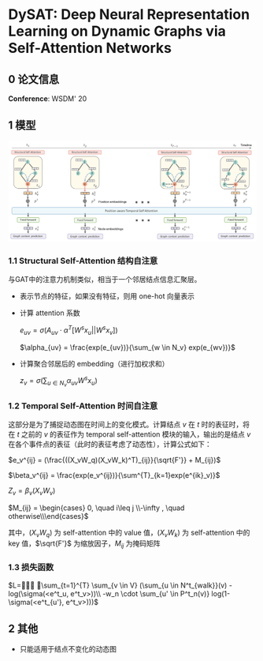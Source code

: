# DySAT: Deep Neural Representation Learning on Dynamic Graphs via Self-Attention Networks

## 0 论文信息

**Conference**: WSDM' 20



## 1 模型

![DySAT-1](./DySAT-1.png)

### 1.1 Structural Self-Attention 结构自注意

与GAT中的注意力机制类似，相当于一个邻居结点信息汇聚层。

- 表示节点的特征，如果没有特征，则用 one-hot 向量表示

- 计算 attention 系数

  $e_{uv} = \sigma(A_{uv} \cdot \alpha^T [W^sx_u||W^sx_v])$

  $\alpha_{uv} = \frac{exp(e_{uv})}{\sum_{w \in N_v} exp(e_{wv})}$

- 计算聚合邻居后的 embedding（进行加权求和）

  $z_{v} = \sigma(\sum_{u \in N_v} \alpha_{uv}W^sx_u)$



### 1.2 Temporal Self-Attention 时间自注意

这部分是为了捕捉动态图在时间上的变化模式。计算结点 $v$ 在 $t$ 时的表征时，将在 $t$ 之前的 $v$ 的表征作为 temporal self-attention 模块的输入，输出的是结点 $v$ 在各个事件点的表征（此时的表征考虑了动态性），计算公式如下：

$e_v^{ij} = (\frac{((X_vW_q)(X_vW_k)^T)_{ij}}{\sqrt{F'}} + M_{ij})$

$\beta_v^{ij} = \frac{exp(e_v^{ij})}{\sum^{T}_{k=1}exp(e^{ik}_v)}$

$Z_v = \beta_v(X_vW_v)$

$M_{ij} = \begin{cases} 0, \quad i\leq j \\-\infty , \quad otherwise\\\end{cases}$

其中，$(X_vW_q)$ 为 self-attention 中的 value 值，$(X_vW_k)$ 为 self-attention 中的 key 值，$\sqrt{F'}$ 为缩放因子，$M_{ij}$ 为掩码矩阵



### 1.3 损失函数

$L=􏰆􏰆􏰂 􏰆\sum_{t=1}^{T} \sum_{v \in V} (\sum_{u \in N^t_{walk}}(v) -log(\sigma(<e^t_u, e^t_v>))\\ -w_n \cdot \sum_{u' \in P^t_n(v)} log(1-\sigma(<e^t_{u'}, e^t_v>)))$



## 2 其他

- 只能适用于结点不变化的动态图



